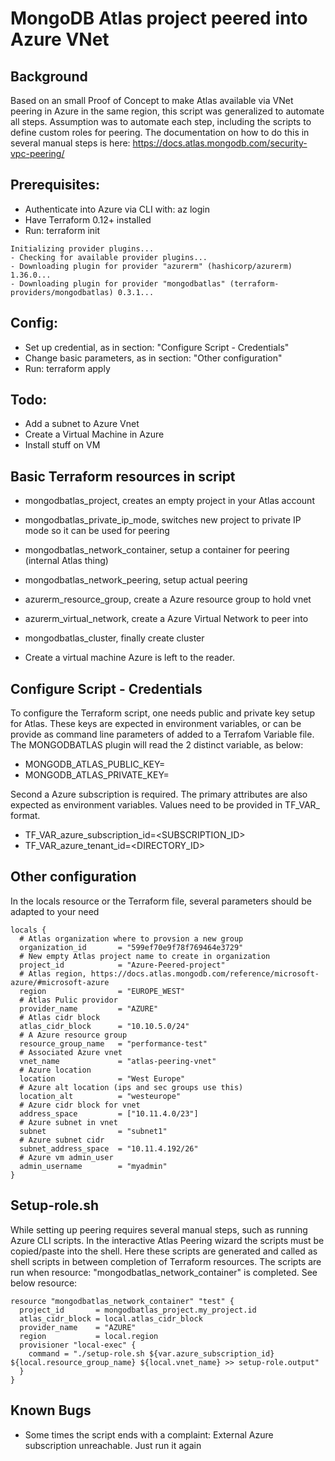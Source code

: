 # MongoDB Atlas project peered into Azure VNet 

## Background
Based on an small Proof of Concept to make Atlas available via VNet peering in Azure in the same region, this script was generalized to automate all steps. Assumption was to automate each step, including the scripts to define custom roles for peering.  The documentation on how to do this in several manual steps is here: https://docs.atlas.mongodb.com/security-vpc-peering/

## Prerequisites:
* Authenticate into Azure via CLI with:  az login
* Have Terraform 0.12+ installed
* Run: terraform init 

```
Initializing provider plugins...
- Checking for available provider plugins...
- Downloading plugin for provider "azurerm" (hashicorp/azurerm) 1.36.0...
- Downloading plugin for provider "mongodbatlas" (terraform-providers/mongodbatlas) 0.3.1...
```

## Config:
* Set up credential, as in section: "Configure Script - Credentials"
* Change basic parameters, as in section: "Other configuration"
* Run: terraform apply

## Todo:
* Add a subnet to Azure Vnet
* Create a Virtual Machine in Azure
* Install stuff on VM

## Basic Terraform resources in script
* mongodbatlas_project,  creates an empty project in your Atlas account
* mongodbatlas_private_ip_mode,  switches new project to private IP mode so it can be used for peering
* mongodbatlas_network_container,  setup a container for peering (internal Atlas thing)
* mongodbatlas_network_peering,  setup actual peering
* azurerm_resource_group, create a Azure resource group to hold vnet 
* azurerm_virtual_network, create a Azure Virtual Network to peer into
* mongodbatlas_cluster, finally create cluster 

* Create a virtual machine Azure is left to the reader.  


## Configure Script - Credentials

To configure the Terraform script, one needs public and private key setup for Atlas. 
These keys are expected in environment variables, or can be provide as command line 
parameters of added to a Terrafom Variable file. The MONGODBATLAS plugin will read
the 2 distinct variable, as below:

* MONGODB_ATLAS_PUBLIC_KEY=<PUBLICKEY>
* MONGODB_ATLAS_PRIVATE_KEY=<PRIVATEKEY>

Second a Azure subscription is required.  The primary attributes are also expected 
as environment variables. Values need to be provided in TF_VAR_ format.

* TF_VAR_azure_subscription_id=<SUBSCRIPTION_ID>
* TF_VAR_azure_tenant_id=<DIRECTORY_ID>

## Other configuration

In the locals resource or the Terraform file, several parameters should be adapted to your need
```
locals {
  # Atlas organization where to provsion a new group
  organization_id       = "599ef70e9f78f769464e3729"
  # New empty Atlas project name to create in organization
  project_id            = "Azure-Peered-project"
  # Atlas region, https://docs.atlas.mongodb.com/reference/microsoft-azure/#microsoft-azure
  region                = "EUROPE_WEST"
  # Atlas Pulic providor
  provider_name         = "AZURE"
  # Atlas cidr block
  atlas_cidr_block      = "10.10.5.0/24"
  # A Azure resource group
  resource_group_name   = "performance-test"
  # Associated Azure vnet
  vnet_name             = "atlas-peering-vnet"
  # Azure location
  location              = "West Europe"
  # Azure alt location (ips and sec groups use this)
  location_alt          = "westeurope"
  # Azure cidr block for vnet
  address_space         = ["10.11.4.0/23"]
  # Azure subnet in vnet
  subnet                = "subnet1"
  # Azure subnet cidr
  subnet_address_space  = "10.11.4.192/26"
  # Azure vm admin_user
  admin_username        = "myadmin"
}
```

## Setup-role.sh

While setting up peering requires several manual steps, such as running Azure CLI scripts. In the interactive Atlas Peering wizard the scripts must be copied/paste into the shell. Here these scripts are generated and called as shell scripts in between completion of Terraform resources. The scripts are run when resource: "mongodbatlas_network_container" is completed.  See below resource:

```
resource "mongodbatlas_network_container" "test" {
  project_id       = mongodbatlas_project.my_project.id
  atlas_cidr_block = local.atlas_cidr_block
  provider_name    = "AZURE"
  region           = local.region
  provisioner "local-exec" {
    command = "./setup-role.sh ${var.azure_subscription_id} ${local.resource_group_name} ${local.vnet_name} >> setup-role.output"
  }
}
```


## Known Bugs
* Some times the script ends with a complaint: External Azure subscription unreachable.
Just run it again 
